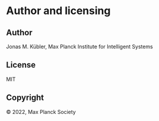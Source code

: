 # Author and licensing

## Author

Jonas M. Kübler, Max Planck Institute for Intelligent Systems

## License

MIT

## Copyright

© 2022, Max Planck Society